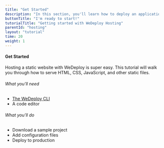 ```yaml
---
title: "Get Started"
description: "In this section, you'll learn how to deploy an application using WeDeploy Hosting."
buttonTitle: "I'm ready to start!"
tutorialTitle: "Getting started with WeDeploy Hosting"
parentId: "hosting"
layout: "tutorial"
time: 20
weight: 1
---
```


#### Get Started

Hosting a static website with WeDeploy is super easy. This tutorial will walk you through how to serve HTML, CSS, JavaScript, and other static files.

###### What you'll need

<ul class="checklist">
  <li><a href="https://wedeploy.com/docs/configure/command-line/" target="_blank">The WeDeploy CLI</a></li>
  <li>A code editor</li>
</ul>

###### What you'll do

<ul class="checklist">
  <li>Download a sample project</li>
  <li>Add configuration files</li>
  <li>Deploy to production</li>
</ul>
